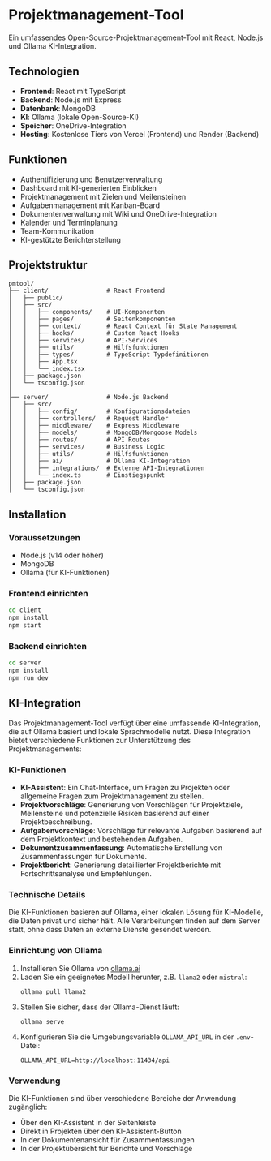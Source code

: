 # Projektmanagement-Tool

Ein umfassendes Open-Source-Projektmanagement-Tool mit React, Node.js und Ollama KI-Integration.

## Technologien

- **Frontend**: React mit TypeScript
- **Backend**: Node.js mit Express
- **Datenbank**: MongoDB
- **KI**: Ollama (lokale Open-Source-KI)
- **Speicher**: OneDrive-Integration
- **Hosting**: Kostenlose Tiers von Vercel (Frontend) und Render (Backend)

## Funktionen

- Authentifizierung und Benutzerverwaltung
- Dashboard mit KI-generierten Einblicken
- Projektmanagement mit Zielen und Meilensteinen
- Aufgabenmanagement mit Kanban-Board
- Dokumentenverwaltung mit Wiki und OneDrive-Integration
- Kalender und Terminplanung
- Team-Kommunikation
- KI-gestützte Berichterstellung

## Projektstruktur

```
pmtool/
├── client/                # React Frontend
│   ├── public/
│   ├── src/
│   │   ├── components/    # UI-Komponenten
│   │   ├── pages/         # Seitenkomponenten
│   │   ├── context/       # React Context für State Management
│   │   ├── hooks/         # Custom React Hooks
│   │   ├── services/      # API-Services
│   │   ├── utils/         # Hilfsfunktionen
│   │   ├── types/         # TypeScript Typdefinitionen
│   │   ├── App.tsx
│   │   └── index.tsx
│   ├── package.json
│   └── tsconfig.json
│
├── server/                # Node.js Backend
│   ├── src/
│   │   ├── config/        # Konfigurationsdateien
│   │   ├── controllers/   # Request Handler
│   │   ├── middleware/    # Express Middleware
│   │   ├── models/        # MongoDB/Mongoose Models
│   │   ├── routes/        # API Routes
│   │   ├── services/      # Business Logic
│   │   ├── utils/         # Hilfsfunktionen
│   │   ├── ai/            # Ollama KI-Integration
│   │   ├── integrations/  # Externe API-Integrationen
│   │   └── index.ts       # Einstiegspunkt
│   ├── package.json
│   └── tsconfig.json
```

## Installation

### Voraussetzungen

- Node.js (v14 oder höher)
- MongoDB
- Ollama (für KI-Funktionen)

### Frontend einrichten

```bash
cd client
npm install
npm start
```

### Backend einrichten

```bash
cd server
npm install
npm run dev
```

## KI-Integration

Das Projektmanagement-Tool verfügt über eine umfassende KI-Integration, die auf Ollama basiert und lokale Sprachmodelle nutzt. Diese Integration bietet verschiedene Funktionen zur Unterstützung des Projektmanagements:

### KI-Funktionen

- **KI-Assistent**: Ein Chat-Interface, um Fragen zu Projekten oder allgemeine Fragen zum Projektmanagement zu stellen.
- **Projektvorschläge**: Generierung von Vorschlägen für Projektziele, Meilensteine und potenzielle Risiken basierend auf einer Projektbeschreibung.
- **Aufgabenvorschläge**: Vorschläge für relevante Aufgaben basierend auf dem Projektkontext und bestehenden Aufgaben.
- **Dokumentzusammenfassung**: Automatische Erstellung von Zusammenfassungen für Dokumente.
- **Projektbericht**: Generierung detaillierter Projektberichte mit Fortschrittsanalyse und Empfehlungen.

### Technische Details

Die KI-Funktionen basieren auf Ollama, einer lokalen Lösung für KI-Modelle, die Daten privat und sicher hält. Alle Verarbeitungen finden auf dem Server statt, ohne dass Daten an externe Dienste gesendet werden.

### Einrichtung von Ollama

1. Installieren Sie Ollama von [ollama.ai](https://ollama.ai)
2. Laden Sie ein geeignetes Modell herunter, z.B. `llama2` oder `mistral`:
   ```
   ollama pull llama2
   ```
3. Stellen Sie sicher, dass der Ollama-Dienst läuft:
   ```
   ollama serve
   ```
4. Konfigurieren Sie die Umgebungsvariable `OLLAMA_API_URL` in der `.env`-Datei:
   ```
   OLLAMA_API_URL=http://localhost:11434/api
   ```

### Verwendung

Die KI-Funktionen sind über verschiedene Bereiche der Anwendung zugänglich:
- Über den KI-Assistent in der Seitenleiste
- Direkt in Projekten über den KI-Assistent-Button
- In der Dokumentenansicht für Zusammenfassungen
- In der Projektübersicht für Berichte und Vorschläge
